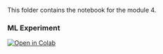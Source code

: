 This folder contains the notebook for the module 4.

### ML Experiment

[![Open in Colab](https://colab.research.google.com/assets/colab-badge.svg)](https://colab.research.google.com/github/manaranjanp/mlopsiimbx/blob/main/module4/Model%20Expriment.ipynb)

